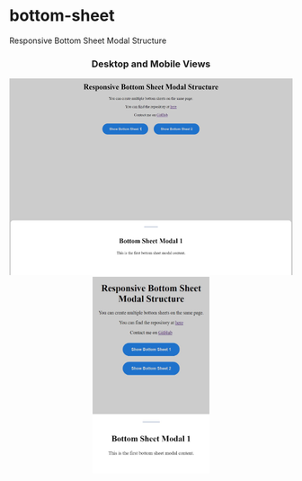 # bottom-sheet
 Responsive Bottom Sheet Modal Structure

 <h3 style="text-align:center;">Desktop and Mobile Views</h3>
<div style="text-align:center;">
 <img src="images/example-1.jpg" alt="desktop" style="height:350px;">
 <img src="images/example-2.jpg" alt="mobile" style="height:350px;">
</div>
